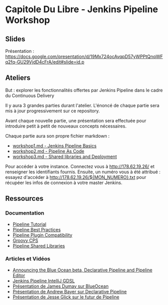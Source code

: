 # Capitole Du Libre - Jenkins Pipeline Workshop


## Slides 

Présentation : https://docs.google.com/presentation/d/19Mx724ocAvqpD57yWPPtQnqWFq2fq-GU29VjdD4cFrA/edit#slide=id.p

## Ateliers

But : explorer les fonctionnalités offertes par Jenkins Pipeline dans le cadre du Continuous Delivery

Il y aura 3 grandes parties durant l'atelier. 
L'énoncé de chaque partie sera mis à jour progressivement sur ce repository.

Avant chaque nouvelle partie, une présentation sera effectuée pour introduire petit à petit de nouveaux concepts nécessaires.

Chaque partie aura son propre fichier markdown : 

* [workshop1.md - Jenkins Pipeline Basics](workshop1.md)
* [workshop2.md - Pipeline As Code](workshop2.md)
* [workshop3.md - Shared libraries and Deployment](workshop3.md)

Pour accéder à votre instance. Connectez vous à http://178.62.19.26/ et renseigner les identifiants fournis.
Ensuite, un numéro vous à été attribué : essayez d'accéder à http://178.62.19.26/${MON_NUMERO}.txt pour récupéer les infos de connexion à votre master Jenkins.

## Ressources
 
### Documentation

* [Pipeline Tutorial](https://github.com/jenkinsci/pipeline-plugin/blob/master/TUTORIAL.md)
* [Pipeline Best Practices](https://github.com/jenkinsci/pipeline-examples/blob/master/docs/BEST_PRACTICES.md)
* [Pipeline Plugin Compatibility](https://github.com/jenkinsci/pipeline-plugin/blob/master/COMPATIBILITY.md)
* [Groovy CPS](https://github.com/cloudbees/groovy-cps/)
* [Pipeline Shared Libraries](https://github.com/jenkinsci/workflow-cps-global-lib-plugin/blob/master/README.md)

### Articles et Vidéos

* [Announcing the Blue Ocean beta, Declarative Pipeline and Pipeline Editor](https://jenkins.io/blog/2016/09/19/blueocean-beta-declarative-pipeline-pipeline-editor/)
* [Jenkins Pipeline IntelliJ GDSL](http://st-g.de/2016/08/jenkins-pipeline-autocompletion-in-intellij)
* [Présentation de James Dumay sur BlueOcean](https://www.youtube.com/watch?v=mn61VFdScuk)
* [Présentation de Andrew Bayer sur Declarative Pipeline](https://www.youtube.com/watch?v=ALvg4KK25JU)
* [Présentation de Jesse Glick sur le futur de Pipeline ](https://www.youtube.com/watch?v=51fndpAWpYQ)

